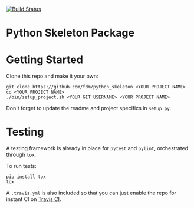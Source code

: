 [![Build Status](https://travis-ci.org/fdm1/python_skeleton.svg?branch=master)](https://travis-ci.org/fdm1/python_skeleton)

Python Skeleton Package
=======================

# Getting Started

Clone this repo and make it your own:

```
git clone https://github.com/fdm/python_skeleton <YOUR PROJECT NAME>
cd <YOUR PROJECT NAME>
./bin/setup_project.sh <YOUR GIT USERNAME> <YOUR PROJECT NAME>
```

Don't forget to update the readme and project specifics in `setup.py`.


Testing
=======
A testing framework is already in place for `pytest` and `pylint`, orchestrated through `tox`.

To run tests:
```
pip install tox
tox
```

A `.travis.yml` is also included so that you can just enable the repo for instant CI on [Travis CI](https://travis-ci.org).

